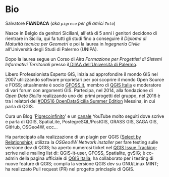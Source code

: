 # Bio

Salvatore **FIANDACA** (_aka `pigreco` per gli amici `Totò`_)

Nasce in Belgio da genitori Siciliani, all'età di 5 anni i genitori decidono di rientrare in Sicilia, qui fa tutti gli studi fino a conseguire il _Diploma di Maturità tecnica per Geometri_ e poi la laurea in _Ingegneria Civile_ all'Università degli Studi di Palermo (UNIPA).

Dopo la laurea segue un Corso di _Alta Formazione per Progettisti di Sistemi Informativi Territoriali_ presso il[ DIIAA dell’Università di Palermo](http://www.unipa.it/Dipartimento-di-Ingegneria-Idraulica-ed-Applicazioni-Ambientali/).

Libero Professionista Esperto GIS, inizia ad approfondire il mondo GIS nel 2007 utilizzando software proprietari per poi scoprire il mondo Open Source e FOSS; attualmente è socio [GFOSS.it](http://gfoss.it/), membro di [QGIS Italia](https://www.facebook.com/qgis.it/) e moderatore di vari forum con argomenti GIS. Partecipa, nel 2014, alla fondazione di _Open Data Sicilia_ realizzando uno dei primi progetti del gruppo, nel 2016 è tra i relatori del [#ODS16 OpenDataSicilia Summer Edition](http://ods16.opendatasicilia.it/) Messina, in cui parla di QGIS.

Cura un Blog '[Pigrecoinfinito](https://pigrecoinfinito.wordpress.com/)' e un [canale](https://www.youtube.com/user/vediamo13/) YouTube molto seguiti dove scrive e parla di QGIS, SpatiaLite, PostegreSQL/PostGIS, GRASS GIS, SAGA GIS, GitHub, OSGeo4W, ecc...

Ha partecipato alla realizzazione di un plugin per QGIS ([Select by Relationship](https://plugins.qgis.org/plugins/SelectByRelationship/)); utilizza la _OSGeo4W Network installer_ per fare testing sulle versione dev di QGIS; ha aperto numerosi ticket nel [QGIS Issue Tracking](https://issues.qgis.org/issues); scrive nelle mailing list di: QGIS-it-user, GFOSS, Spatialite, gvSIG; è co-admin della pagina ufficiale di [QGIS Italia](https://www.facebook.com/qgis.it/); ha collaborato per i testing di nuove feature di QGIS; compila la versione QGIS dev su GNU/Linux MINT; ha realizzato Pull request (PR) nel progetto princiaple di QGIS.

